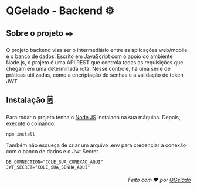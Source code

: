 # QGelado - Backend ⚙️

## Sobre o projeto ✒️

O projeto backend visa ser o intermediário entre as aplicações web/mobile e o banco de dados. Escrito em JavaScript com o apoio do ambiente Node.js, o projeto é uma API REST que controla todas as requisições que chegam em uma determinada rota. Nesse controle, há uma série de práticas utilizadas, como a encriptação de senhas e a validação de token JWT.

## Instalação 🗒️

<p  'align= justify'>
Para rodar o projeto tenha o <a href="https://nodejs.org/en/download/package-manager" target="_blank">Node JS</a> instalado na sua máquina. Depois, execute o comando:
</p>

``` 
npm install
```

<p  'align= justify'>
Também não esqueça de criar um arquivo .env para credenciar a conexão com o banco de dados e o Jwt Secret
  
```
DB_CONNECTION="COLE_SUA_CONEXAO_AQUI"
JWT_SECRET="COLE_SUA_SENHA_AQUI"
```

</p>

<h6 align='right'>Feito com ❤️ por <a href="https://github.com/QGelado" target="_blank">QGelado</a></h6> 
